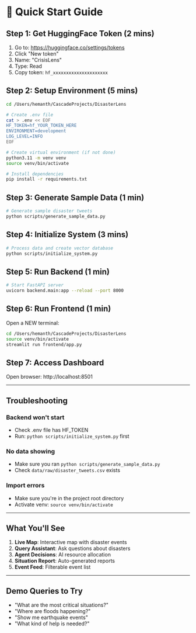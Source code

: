 # 🚀 Quick Start Guide

## Step 1: Get HuggingFace Token (2 mins)

1. Go to: https://huggingface.co/settings/tokens
2. Click "New token"
3. Name: "CrisisLens"
4. Type: Read
5. Copy token: `hf_xxxxxxxxxxxxxxxxxxxxx`

## Step 2: Setup Environment (5 mins)

```bash
cd /Users/hemanth/CascadeProjects/DisasterLens

# Create .env file
cat > .env << EOF
HF_TOKEN=hf_YOUR_TOKEN_HERE
ENVIRONMENT=development
LOG_LEVEL=INFO
EOF

# Create virtual environment (if not done)
python3.11 -m venv venv
source venv/bin/activate

# Install dependencies
pip install -r requirements.txt
```

## Step 3: Generate Sample Data (1 min)

```bash
# Generate sample disaster tweets
python scripts/generate_sample_data.py
```

## Step 4: Initialize System (3 mins)

```bash
# Process data and create vector database
python scripts/initialize_system.py
```

## Step 5: Run Backend (1 min)

```bash
# Start FastAPI server
uvicorn backend.main:app --reload --port 8000
```

## Step 6: Run Frontend (1 min)

Open a NEW terminal:

```bash
cd /Users/hemanth/CascadeProjects/DisasterLens
source venv/bin/activate
streamlit run frontend/app.py
```

## Step 7: Access Dashboard

Open browser: http://localhost:8501

---

## Troubleshooting

### Backend won't start
- Check .env file has HF_TOKEN
- Run: `python scripts/initialize_system.py` first

### No data showing
- Make sure you ran `python scripts/generate_sample_data.py`
- Check `data/raw/disaster_tweets.csv` exists

### Import errors
- Make sure you're in the project root directory
- Activate venv: `source venv/bin/activate`

---

## What You'll See

1. **Live Map**: Interactive map with disaster events
2. **Query Assistant**: Ask questions about disasters
3. **Agent Decisions**: AI resource allocation
4. **Situation Report**: Auto-generated reports
5. **Event Feed**: Filterable event list

---

## Demo Queries to Try

- "What are the most critical situations?"
- "Where are floods happening?"
- "Show me earthquake events"
- "What kind of help is needed?"
